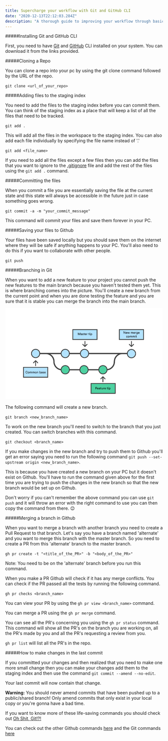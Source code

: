 ```yaml
---
title: Supercharge your workflow with Git and GitHub CLI
date: "2020-12-13T22:12:03.284Z"
description: "A thorough guide to improving your workflow through basic Git and Github CLI commands"
---
```


#####Installing Git and GitHub CLI

First, you need to have [Git](https://git-scm.com/download) and [GitHub](https://cli.github.com/) CLI installed on your system. You can download it from the links provided.

#####Cloning a Repo

You can clone a repo into your pc by using the git clone command followed by the URL of the repo.

`git clone <url_of_your_repo>`

#####Adding files to the staging index

You need to add the files to the staging index before you can commit them. You can think of the staging index as a place that will keep a list of all the files that need to be tracked.

`git add .`

This will add all the files in the workspace to the staging index. You can also add each file individually by specifying the file name instead of '.'

`git add <file_name>`

If you need to add all the files except a few files then you can add the files that you want to ignore to the [.gitignore](https://www.javatpoint.com/git-ignore) file and add the rest of the files using the `git add .` command.

#####Committing the files

When you commit a file you are essentially saving the file at the current state and this state will always be accessible in the future just in case something goes wrong.

`git commit -a -m "your_commit_message"`

This command will commit your files and save them forever in your PC.

#####Saving your files to Github

Your files have been saved locally but you should save them on the internet where they will be safe if anything happens to your PC. You'll also need to do this if you want to collaborate with other people.

`git push`

#####Branching in Git

When you want to add a new feature to your project you cannot push the new features to the main branch because you haven't tested them yet. This is where branching comes into the picture. You'll create a new branch from the current point and when you are done testing the feature and you are sure that it is stable you can merge the branch into the main branch.

![Branching in Github](./branching.png)

The following command will create a new branch.

`git branch <new_branch_name>`

To work on the new branch you'll need to switch to the branch that you just created. You can switch branches with this command.

`git checkout <branch_name>`

If you make changes in the new branch and try to push them to Github you'll get an error saying you need to run the following command `git push --set-upstream origin <new_branch_name>`.

This is because you have created a new branch on your PC but it doesn't exist on Github. You'll have to run the command given above for the first time you are trying to push the changes in the new branch so that the new branch would be set up on Github.

Don't worry if you can't remember the above command you can use `git push` and it will throw an error with the right command to use you can then copy the command from there. 😉

#####Merging a branch in Github

When you want to merge a branch with another branch you need to create a Pull Request to that branch. Let's say you have a branch named 'alternate' and you want to merge this branch with the master branch. So you need to create a PR from this 'alternate' branch to the master branch.

`gh pr create -t "<title_of_the_PR>" -b "<body_of_the_PR>"`

Note: You need to be on the 'alternate' branch before you run this command.

When you make a PR Github will check if it has any merge conflicts. You can check if the PR passed all the tests by running the following command.

`gh pr checks <branch_name>`

You can view your PR by using the `gh pr view <branch_name>` command.

You can merge a PR using the `gh pr merge` command.

You can see all the PR's concerning you using the `gh pr status` command. This command will show all the PR's on the branch you are working on, all the PR's made by you and all the PR's requesting a review from you.

`gh pr list` will list all the PR's in the repo.

#####How to make changes in the last commit

If you committed your changes and then realized that you need to make one more small change then you can make your changes add them to the staging index and then use the command `git commit --amend --no-edit`.

Your last commit will now contain that change.

**Warning:** You should never amend commits that have been pushed up to a public/shared branch! Only amend commits that only exist in your local copy or you're gonna have a bad time.

If you want to know more of these life-saving commands you should check out [Oh Shit, Git!?!](https://ohshitgit.com/)

You can check out the other Github commands [here](https://cli.github.com/manual/) and the Git commands [here](https://git-scm.com/docs)
